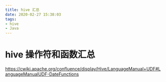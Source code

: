 ```yaml
---
title: hive 汇总
date: 2020-02-27 15:38:03
tags:
- hive
- Java
---
```


# hive 操作符和函数汇总

https://cwiki.apache.org/confluence/display/Hive/LanguageManual+UDF#LanguageManualUDF-DateFunctions
